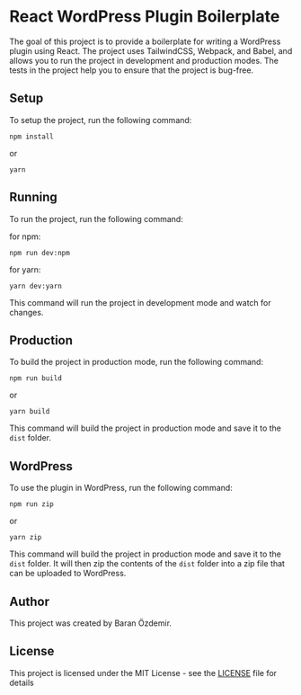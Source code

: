 # React WordPress Plugin Boilerplate

The goal of this project is to provide a boilerplate for writing a WordPress plugin using React. The project uses TailwindCSS, Webpack, and Babel, and allows you to run the project in development and production modes. The tests in the project help you to ensure that the project is bug-free.

## Setup

To setup the project, run the following command:

```
npm install
```

or

```
yarn
```

## Running

To run the project, run the following command:

for npm:

```
npm run dev:npm
```

for yarn:

```
yarn dev:yarn
```

This command will run the project in development mode and watch for changes.

## Production

To build the project in production mode, run the following command:

```
npm run build
```

or

```
yarn build
```

This command will build the project in production mode and save it to the `dist` folder.

## WordPress

To use the plugin in WordPress, run the following command:

```
npm run zip
```

or

```
yarn zip
```

This command will build the project in production mode and save it to the `dist` folder. It will then zip the contents of the `dist` folder into a zip file that can be uploaded to WordPress.

## Author

This project was created by Baran Özdemir.

## License

This project is licensed under the MIT License - see the [LICENSE](LICENSE) file for details
